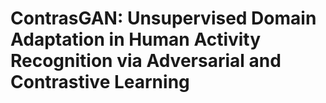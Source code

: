 # ContrasGAN: Unsupervised Domain Adaptation in Human Activity Recognition via Adversarial and Contrastive Learning


